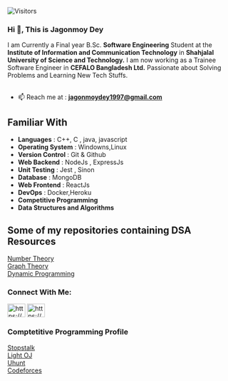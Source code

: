 ![Visitors](https://visitor-badge.glitch.me/badge?page_id=jagonmoy)

### Hi 👋, This is **Jagonmoy Dey**
I am Currently a Final year B.Sc. **Software Engineering** Student at the **Institute of Information and Communication Technology** in **Shahjalal University of Science and Technology.** I am now working as a Trainee Software Engineer in **CEFALO Bangladesh Ltd.**
Passionate about Solving Problems and Learning New Tech Stuffs. <br><br>
- 📫 Reach me at : **jagonmoydey1997@gmail.com** <br>

<p/>

## Familiar With 

- **Languages** :  C++, C , java, javascript 
- **Operating System** : Windowns,Linux
- **Version Control** : Git & Github
- **Web Backend** : NodeJs , ExpressJs
- **Unit Testing** : Jest , Sinon
- **Database** : MongoDB 
- **Web Frontend** : ReactJs
- **DevOps** : Docker,Heroku
- **Competitive Programming**
- **Data Structures and Algorithms**

## Some of my repositories containing DSA Resources

[Number Theory](https://github.com/jagonmoy/Number-Theory) <br>
[Graph Theory](https://github.com/jagonmoy/Graph-Theory) <br>
[Dynamic Programming](https://github.com/jagonmoy/Dynamic-Programming) <br>

 
### <h3 align="left"> Connect With Me:</h3>

<a href="https://www.linkedin.com/in/jagonmoy/" target="blank"><img align="center" src="https://cdn.jsdelivr.net/npm/simple-icons@3.0.1/icons/linkedin.svg" alt="https://www.linkedin.com/in/jagonmoy/" height="30" width="40" /></a>
<a href="https://www.facebook.com/jagonmoy/" target="blank"><img align="center" src="https://cdn.jsdelivr.net/npm/simple-icons@3.0.1/icons/facebook.svg" alt="https://www.facebook.com/jagonmoy/" height="30" width="40" /></a>

### <h3 allign = "left" > Comptetitive Programming Profile </h3>
 [Stopstalk](https://www.stopstalk.com/user/profile/jagonmoy) <br>
 [Light OJ](https://lightoj.com/user/jagonmoy)<br>
 [Uhunt](https://uhunt.onlinejudge.org/id/954978)<br>
 [Codeforces](https://codeforces.com/profile/Jagonmoy)<br>

<!--
**jagonmoy/jagonmoy** is a ✨ _special_ ✨ repository because its `README.md` (this file) appears on your GitHub profile.

Here are some ideas to get you started:

- 🔭 I’m currently working on ...
- 🌱 I’m currently learning ...
- 👯 I’m looking to collaborate on ...
- 🤔 I’m looking for help with ...
- 💬 Ask me about ...
...
- 😄 Pronouns: ...
- ⚡ Fun fact: ...
-->
